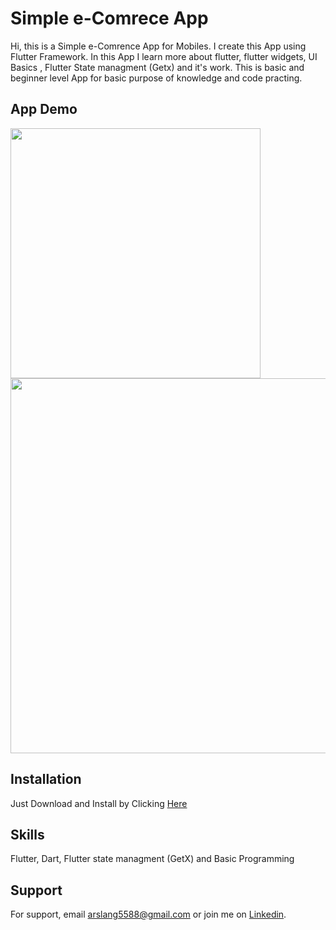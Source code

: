 
# Simple e-Comrece App

Hi, this is a Simple e-Comrence App for Mobiles. I create this App using Flutter Framework. In this App I learn more about flutter, flutter widgets, UI Basics , Flutter State managment (Getx) and it's work. This is basic and beginner level App for basic purpose of knowledge and code practing.


## App Demo

<img align="center"  width="400" height="400" src="https://github.com/arslanaslam5588/simple_ecomrece_app_1/blob/master/assets/eComrence_scrnshot.png"> 

<img align="center"  width="600" height="600" src="https://github.com/arslanaslam5588/simple_ecomrece_app_1/blob/master/assets/eComrence_scrnshot.png"> 



## Installation

Just Download and Install by Clicking <a href = "https://github.com/arslanaslam5588/simple_ecomrece_app_1/raw/refs/heads/master/assets/App.apk" >Here</a>

  
## Skills
Flutter, Dart, Flutter state managment (GetX) and Basic Programming


## Support

For support, email arslang5588@gmail.com or join me on <a href = "https://www.linkedin.com/in/arslanaslam77/" >Linkedin</a>.

